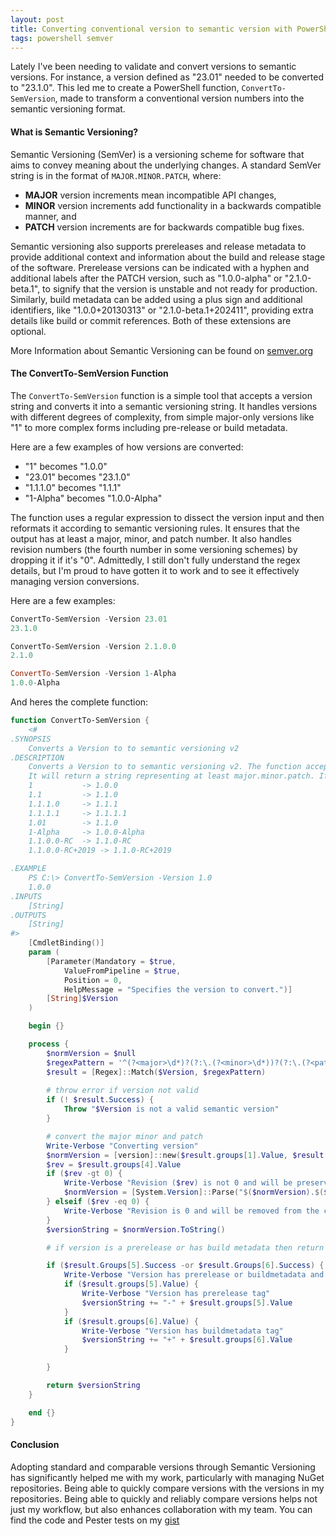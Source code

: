 ```yaml
---
layout: post
title: Converting conventional version to semantic version with PowerShell
tags: powershell semver 
---
```

Lately I've been needing to validate and convert versions to semantic versions. For instance, a version defined as "23.01" needed to be converted to "23.1.0". This led me to create a PowerShell function, `ConvertTo-SemVersion`, made to transform a conventional version numbers into the semantic versioning format.

#### What is Semantic Versioning?

Semantic Versioning (SemVer) is a versioning scheme for software that aims to convey meaning about the underlying changes. A standard SemVer string is in the format of `MAJOR.MINOR.PATCH`, where:

- **MAJOR** version increments mean incompatible API changes,
- **MINOR** version increments add functionality in a backwards compatible manner, and
- **PATCH** version increments are for backwards compatible bug fixes.

Semantic versioning also supports prereleases and release metadata to provide additional context and information about the build and release stage of the software. Prerelease versions can be indicated with a hyphen and additional labels after the PATCH version, such as "1.0.0-alpha" or "2.1.0-beta.1", to signify that the version is unstable and not ready for production. Similarly, build metadata can be added using a plus sign and additional identifiers, like "1.0.0+20130313" or "2.1.0-beta.1+202411", providing extra details like build or commit references. Both of these extensions are optional.

More Information about Semantic Versioning can be found on [semver.org](https://semver.org/)
#### The ConvertTo-SemVersion Function

The `ConvertTo-SemVersion` function is a simple tool that accepts a version string and converts it into a semantic versioning string. It handles versions with different degrees of complexity, from simple major-only versions like "1" to more complex forms including pre-release or build metadata.

Here are a few examples of how versions are converted:

- "1" becomes "1.0.0"
- "23.01" becomes "23.1.0"
- "1.1.1.0" becomes "1.1.1"
- "1-Alpha" becomes "1.0.0-Alpha"

The function uses a regular expression to dissect the version input and then reformats it according to semantic versioning rules. It ensures that the output has at least a major, minor, and patch number. It also handles revision numbers (the fourth number in some versioning schemes) by dropping it if it's "0". Admittedly, I still don't fully understand the regex details, but I'm proud to have gotten it to work and to see it effectively managing version conversions.

Here are a few examples:
```powershell
ConvertTo-SemVersion -Version 23.01
23.1.0​

ConvertTo-SemVersion -Version 2.1.0.0
2.1.0

ConvertTo-SemVersion -Version 1-Alpha
1.0.0-Alpha
```

And heres the complete function:
```powershell
function ConvertTo-SemVersion {
    <#
.SYNOPSIS
    Converts a Version to to semantic versioning v2
.DESCRIPTION
    Converts a Version to to semantic versioning v2. The function accepts a version as a string and will try to convert it.
    It will return a string representing at least major.minor.patch. If revision is 0 it will be dropped, unless is has a prerelease or buildmetadata.
    1           -> 1.0.0
    1.1         -> 1.1.0
    1.1.1.0     -> 1.1.1
    1.1.1.1     -> 1.1.1.1
    1.01        -> 1.1.0
    1-Alpha     -> 1.0.0-Alpha
    1.1.0.0-RC  -> 1.1.0-RC
    1.1.0.0-RC+2019 -> 1.1.0-RC+2019

.EXAMPLE
    PS C:\> ConvertTo-SemVersion -Version 1.0
    1.0.0
.INPUTS
    [String]
.OUTPUTS
    [String]
#>
    [CmdletBinding()]
    param (
        [Parameter(Mandatory = $true,
            ValueFromPipeline = $true,
            Position = 0,
            HelpMessage = "Specifies the version to convert.")]
        [String]$Version
    )

    begin {}

    process {
        $normVersion = $null
        $regexPattern = '^(?<major>\d*)?(?:\.(?<minor>\d*))?(?:\.(?<patch>\d*))?(?:\.(?<build>\d*))?(?:-(?<prerelease>[0-9a-zA-Z-]+(?:\.[0-9a-zA-Z-]+)*))?(?:\+(?<buildmetadata>[0-9a-zA-Z-]+(?:\.[0-9a-zA-Z-]+)*))?$'
        $result = [Regex]::Match($Version, $regexPattern)
        
        # throw error if version not valid
        if (! $result.Success) {
            Throw "$Version is not a valid semantic version"
        }

        # convert the major minor and patch
        Write-Verbose "Converting version"
        $normVersion = [version]::new($result.groups[1].Value, $result.groups[2].Value, $result.groups[3].Value)
        $rev = $result.groups[4].Value
        if ($rev -gt 0) {
            Write-Verbose "Revision ($rev) is not 0 and will be preserved"
            $normVersion = [System.Version]::Parse("$($normVersion).$($result.groups[4].Value)")
        } elseif ($rev -eq 0) {
            Write-Verbose "Revision is 0 and will be removed from the converted version"
        }
        $versionString = $normVersion.ToString()

        # if version is a prerelease or has build metadata then return converted version with metadata

        if ($result.Groups[5].Success -or $result.Groups[6].Success) {
            Write-Verbose "Version has prerelease or buildmetadata and will be returned as is"
            if ($result.groups[5].Value) {
                Write-Verbose "Version has prerelease tag"
                $versionString += "-" + $result.groups[5].Value
            }
            if ($result.groups[6].Value) {
                Write-Verbose "Version has buildmetadata tag"
                $versionString += "+" + $result.groups[6].Value
            }

        }

        return $versionString
    }

    end {}
}  
```

#### Conclusion

Adopting standard and comparable versions through Semantic Versioning has significantly helped me with my work, particularly with managing NuGet repositories. Being able to quickly compare versions with the versions in my repositories.
Being able to quickly and reliably compare versions helps not just my workflow, but also enhances collaboration with my team. 
You can find the code and Pester tests on my [gist](https://gist.github.com/LindnerBrewery/5a4a7acdde660640cc86c6bf8c14ef0b)
